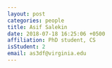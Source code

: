```yaml
---
layout: post
categories: people
title: Asif Salekin
date: 2018-07-18 16:25:06 +0500
affiliation: PhD student, CS
isStudent: 2
email: as3df@virginia.edu
---
```

